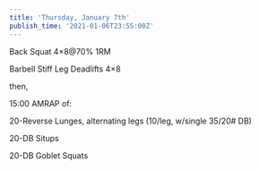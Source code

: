 ```yaml
---
title: 'Thursday, January 7th'
publish_time: '2021-01-06T23:55:00Z'
---
```


Back Squat 4×8\@70% 1RM

Barbell Stiff Leg Deadlifts 4×8

then,

15:00 AMRAP of:

20-Reverse Lunges, alternating legs (10/leg, w/single 35/20\# DB)

20-DB Situps

20-DB Goblet Squats
